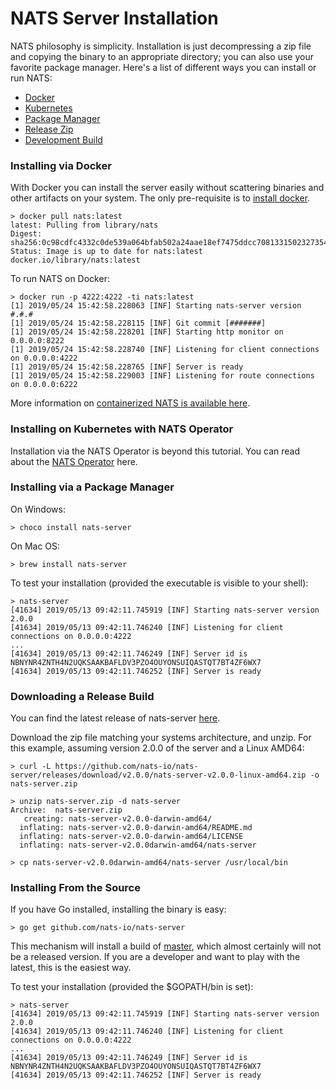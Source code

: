 # NATS Server Installation

NATS philosophy is simplicity. Installation is just decompressing a zip file and copying the binary to an appropriate directory; you can also use your favorite package manager. Here's a list of different ways you can install or run NATS:

- [Docker](#installing-via-docker)
- [Kubernetes](#installing-on-kubernetes-with-nats-operator)
- [Package Manager](#installing-via-a-package-manager)
- [Release Zip](#downloading-a-release-build)
- [Development Build](installing-from-the-source)


### Installing via Docker

With Docker you can install the server easily without scattering binaries and other artifacts on your system. The only pre-requisite is to [install docker](https://docs.docker.com/install).

```
> docker pull nats:latest
latest: Pulling from library/nats
Digest: sha256:0c98cdfc4332c0de539a064bfab502a24aae18ef7475ddcc7081331502327354
Status: Image is up to date for nats:latest
docker.io/library/nats:latest
```

To run NATS on Docker:

```
> docker run -p 4222:4222 -ti nats:latest
[1] 2019/05/24 15:42:58.228063 [INF] Starting nats-server version #.#.#
[1] 2019/05/24 15:42:58.228115 [INF] Git commit [#######]
[1] 2019/05/24 15:42:58.228201 [INF] Starting http monitor on 0.0.0.0:8222
[1] 2019/05/24 15:42:58.228740 [INF] Listening for client connections on 0.0.0.0:4222
[1] 2019/05/24 15:42:58.228765 [INF] Server is ready
[1] 2019/05/24 15:42:58.229003 [INF] Listening for route connections on 0.0.0.0:6222
```

More information on [containerized NATS is available here](/nats_docker/README.md).


### Installing on Kubernetes with NATS Operator

Installation via the NATS Operator is beyond this tutorial. You can read about the [NATS
Operator](https://github.com/nats-io/nats-operator) here.


### Installing via a Package Manager

On Windows:
```
> choco install nats-server
```

On Mac OS:
```
> brew install nats-server
```

To test your installation (provided the executable is visible to your shell):

```
> nats-server
[41634] 2019/05/13 09:42:11.745919 [INF] Starting nats-server version 2.0.0
[41634] 2019/05/13 09:42:11.746240 [INF] Listening for client connections on 0.0.0.0:4222
...
[41634] 2019/05/13 09:42:11.746249 [INF] Server id is NBNYNR4ZNTH4N2UQKSAAKBAFLDV3PZO4OUYONSUIQASTQT7BT4ZF6WX7
[41634] 2019/05/13 09:42:11.746252 [INF] Server is ready
```

### Downloading a Release Build

You can find the latest release of nats-server [here](https://github.com/nats-io/nats-server/releases/latest).

Download the zip file matching your systems architecture, and unzip. For this example, assuming version 2.0.0 of the server and a Linux AMD64:

```
> curl -L https://github.com/nats-io/nats-server/releases/download/v2.0.0/nats-server-v2.0.0-linux-amd64.zip -o nats-server.zip

> unzip nats-server.zip -d nats-server
Archive:  nats-server.zip
   creating: nats-server-v2.0.0-darwin-amd64/
  inflating: nats-server-v2.0.0-darwin-amd64/README.md
  inflating: nats-server-v2.0.0-darwin-amd64/LICENSE
  inflating: nats-server-v2.0.0darwin-amd64/nats-server

> cp nats-server-v2.0.0darwin-amd64/nats-server /usr/local/bin

```

### Installing From the Source

If you have Go installed, installing the binary is easy:

```
> go get github.com/nats-io/nats-server
```

This mechanism will install a build of [master](https://github.com/nats-io/nats-server), which almost certainly will not be a released version. If you are a developer and want to play with the latest, this is the easiest way. 

To test your installation (provided the $GOPATH/bin is set):

```
> nats-server
[41634] 2019/05/13 09:42:11.745919 [INF] Starting nats-server version 2.0.0
[41634] 2019/05/13 09:42:11.746240 [INF] Listening for client connections on 0.0.0.0:4222
...
[41634] 2019/05/13 09:42:11.746249 [INF] Server id is NBNYNR4ZNTH4N2UQKSAAKBAFLDV3PZO4OUYONSUIQASTQT7BT4ZF6WX7
[41634] 2019/05/13 09:42:11.746252 [INF] Server is ready
```


